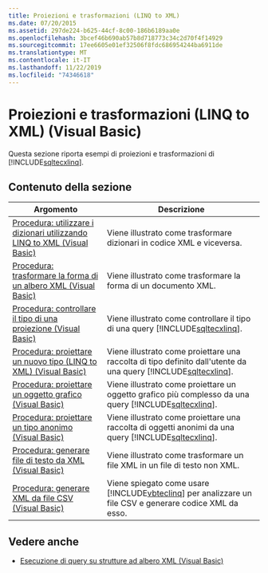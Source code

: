 ```yaml
---
title: Proiezioni e trasformazioni (LINQ to XML)
ms.date: 07/20/2015
ms.assetid: 297de224-b625-44cf-8c00-186b6189aa0e
ms.openlocfilehash: 3bcef46b690ab57b8d718773c34c2d70f4f14929
ms.sourcegitcommit: 17ee6605e01ef32506f8fdc686954244ba6911de
ms.translationtype: MT
ms.contentlocale: it-IT
ms.lasthandoff: 11/22/2019
ms.locfileid: "74346618"
---
```

# <a name="projections-and-transformations-linq-to-xml-visual-basic"></a>Proiezioni e trasformazioni (LINQ to XML) (Visual Basic)
Questa sezione riporta esempi di proiezioni e trasformazioni di [!INCLUDE[sqltecxlinq](~/includes/sqltecxlinq-md.md)].  
  
## <a name="in-this-section"></a>Contenuto della sezione  
  
|Argomento|Descrizione|  
|-----------|-----------------|  
|[Procedura: utilizzare i dizionari utilizzando LINQ to XML (Visual Basic)](../../../../visual-basic/programming-guide/concepts/linq/how-to-work-with-dictionaries-using-linq-to-xml.md)|Viene illustrato come trasformare dizionari in codice XML e viceversa.|  
|[Procedura: trasformare la forma di un albero XML (Visual Basic)](../../../../visual-basic/programming-guide/concepts/linq/how-to-transform-the-shape-of-an-xml-tree.md)|Viene illustrato come trasformare la forma di un documento XML.|  
|[Procedura: controllare il tipo di una proiezione (Visual Basic)](../../../../visual-basic/programming-guide/concepts/linq/how-to-control-the-type-of-a-projection.md)|Viene illustrato come controllare il tipo di una query [!INCLUDE[sqltecxlinq](~/includes/sqltecxlinq-md.md)].|  
|[Procedura: proiettare un nuovo tipo (LINQ to XML) (Visual Basic)](../../../../visual-basic/programming-guide/concepts/linq/how-to-project-a-new-type-linq-to-xml.md)|Viene illustrato come proiettare una raccolta di tipo definito dall'utente da una query [!INCLUDE[sqltecxlinq](~/includes/sqltecxlinq-md.md)].|  
|[Procedura: proiettare un oggetto grafico (Visual Basic)](../../../../visual-basic/programming-guide/concepts/linq/how-to-project-an-object-graph.md)|Viene illustrato come proiettare un oggetto grafico più complesso da una query [!INCLUDE[sqltecxlinq](~/includes/sqltecxlinq-md.md)].|  
|[Procedura: proiettare un tipo anonimo (Visual Basic)](../../../../visual-basic/programming-guide/concepts/linq/how-to-project-an-anonymous-type.md)|Viene illustrato come proiettare una raccolta di oggetti anonimi da una query [!INCLUDE[sqltecxlinq](~/includes/sqltecxlinq-md.md)].|  
|[Procedura: generare file di testo da XML (Visual Basic)](../../../../visual-basic/programming-guide/concepts/linq/how-to-generate-text-files-from-xml.md)|Viene illustrato come trasformare un file XML in un file di testo non XML.|  
|[Procedura: generare XML da file CSV (Visual Basic)](../../../../visual-basic/programming-guide/concepts/linq/how-to-generate-xml-from-csv-files.md)|Viene spiegato come usare [!INCLUDE[vbteclinq](~/includes/vbteclinq-md.md)] per analizzare un file CSV e generare codice XML da esso.|  
  
## <a name="see-also"></a>Vedere anche

- [Esecuzione di query su strutture ad albero XML (Visual Basic)](../../../../visual-basic/programming-guide/concepts/linq/querying-xml-trees.md)
